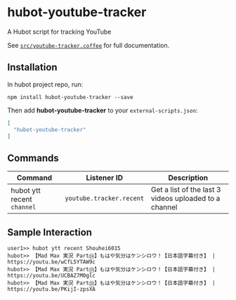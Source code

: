 # hubot-youtube-tracker

A Hubot script for tracking YouTube

See [`src/youtube-tracker.coffee`](src/youtube-tracker.coffee) for full documentation.


## Installation

In hubot project repo, run:

`npm install hubot-youtube-tracker --save`

Then add **hubot-youtube-tracker** to your `external-scripts.json`:

```json
[
  "hubot-youtube-tracker"
]
```


## Commands

Command | Listener ID | Description
--- | --- | ---
hubot ytt recent `channel` | `youtube.tracker.recent` | Get a list of the last 3 videos uploaded to a channel


## Sample Interaction
```
user1>> hubot ytt recent Shouhei6015  
hubot>> 【Mad Max 実況 Part㉔】もはや気分はケンシロウ！【日本語字幕付き】 | https://youtu.be/wCfL5YTAW9c  
hubot>> 【Mad Max 実況 Part㉓】もはや気分はケンシロウ！【日本語字幕付き】 | https://youtu.be/UCBAZ7M0glc  
hubot>> 【Mad Max 実況 Part㉒】もはや気分はケンシロウ！【日本語字幕付き】 | https://youtu.be/PKijI-zpsXA  
```
